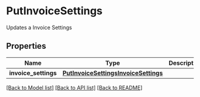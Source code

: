 # PutInvoiceSettings

Updates a Invoice Settings
## Properties
Name | Type | Description | Notes
------------ | ------------- | ------------- | -------------
**invoice_settings** | [**PutInvoiceSettingsInvoiceSettings**](PutInvoiceSettingsInvoiceSettings.md) |  | 

[[Back to Model list]](../README.md#documentation-for-models) [[Back to API list]](../README.md#documentation-for-api-endpoints) [[Back to README]](../README.md)


